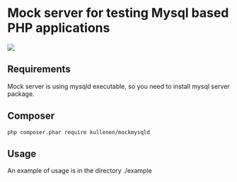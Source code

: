 # Mock server for testing Mysql based PHP applications

![](https://github.com/kullenen/mockmysqld/workflows/phpunit/badge.svg)


## Requirements
Mock server is using mysqld executable, so you need to install mysql server package.

## Composer

	php composer.phar require kullenen/mockmysqld


## Usage

An example of usage is in the directory ./example

